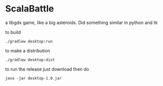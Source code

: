 # ScalaBattle

a libgdx game, like a big asteroids. Did something similar in python and tk

to build

```
./gradlew desktop:run
```

to make a distribution
```
./gradlew desktop:dist
```

to run the release just download then do
```
java -jar desktop-1.0.jar
```
